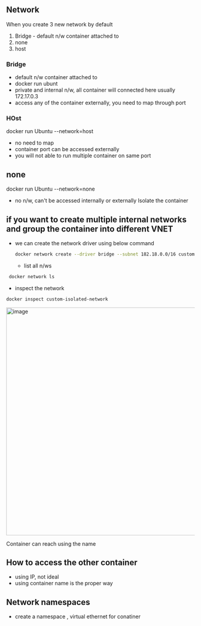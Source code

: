 ## Network

  When you create 3 new network by default
  1. Bridge - default n/w container attached to
  2. none
  3. host

### Bridge
- default n/w container attached to
- docker run ubunt
- private and internal n/w, all container will connected here usually 172.17.0.3
- access any of the container externally, you need to map through port

### HOst
docker run Ubuntu --network=host
- no need to map
- container port can be accessed externally
- you will not able to run multiple container on same port


## none
docker run Ubuntu --network=none
- no n/w, can't be accessed internally or externally
 Isolate the container

## if you want to create multiple internal networks and group the container into different VNET

- we can create the network driver using below command
  ```bash
  docker network create --driver bridge --subnet 182.18.0.0/16 custom-isolated-network
  ```
  - list all n/ws
 ```bash
  docker network ls
 ```

  - inspect the network
  ```bash
  docker inspect custom-isolated-network
  ```

  <img width="1125" height="608" alt="image" src="https://github.com/user-attachments/assets/546743fb-0966-427c-896b-a662ef285cb2" />

  Container can reach using the name

  ## How to access the other container
  - using IP, not ideal
  - using container name is the proper way

 ## Network namespaces
 - create a namespace , virtual ethernet for conatiner


